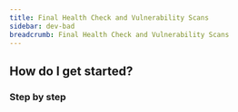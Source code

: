 ```yaml
---
title: Final Health Check and Vulnerability Scans
sidebar: dev-bad
breadcrumb: Final Health Check and Vulnerability Scans
---
```


## <background>

## How do I get started?

### Step by step
